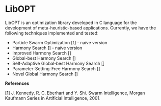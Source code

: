 LibOPT
======

LibOPT is an optimization library developed in C language for the development of meta-heuristic-based applications. Currently, we have the following techniques implemented and tested:

* Particle Swarm Optimization [1] - naïve version
* Harmony Search [] - naïve version
* Improved Harmony Search []
* Global-best Harmony Search []
* Self-Adaptive Global-best Harmony Search []
* Parameter-Setting-Free Harmony Search []
* Novel Global Harmony Search []

**References**

[1] J. Kennedy, R. C. Eberhart and Y. Shi. Swarm Intelligence, Morgan Kaufmann Series in Artificial Intelligence, 2001.
